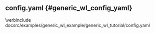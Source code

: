 config.yaml {#generic_wl_config_yaml}
---------

\verbinclude docsrc/examples/generic_wl_example/generic_wl_tutorial/config.yaml
